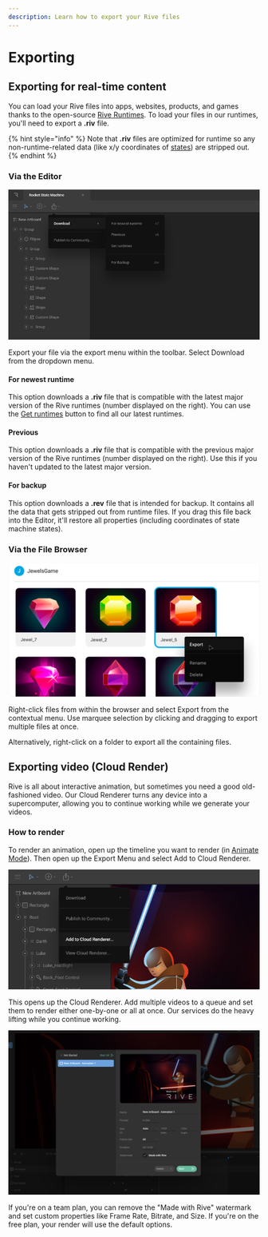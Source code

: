 ```yaml
---
description: Learn how to export your Rive files
---
```


# Exporting

## Exporting for real-time content

You can load your Rive files into apps, websites, products, and games thanks to the open-source [Rive Runtimes](../runtimes/downloads.md). To load your files in our runtimes, you'll need to export a **.riv** file.

{% hint style="info" %}
Note that **.riv** files are optimized for runtime so any non-runtime-related data \(like x/y coordinates of [states](animate-mode/state-machine.md#states)\) are stripped out.
{% endhint %}

### Via the Editor

![](../.gitbook/assets/screen-shot-2021-04-20-at-3.30.35-pm.png)

Export your file via the export menu within the toolbar. Select Download from the dropdown menu.

#### For newest runtime

This option downloads a **.riv** file that is compatible with the latest major version of the Rive runtimes \(number displayed on the right\). You can use the [Get runtimes](../runtimes/downloads.md) button to find all our latest runtimes. 

#### Previous

This option downloads a **.riv** file that is compatible with the previous major version of the Rive runtimes \(number displayed on the right\). Use this if you haven't updated to the latest major version. 

#### For backup

This option downloads a **.rev** file that is intended for backup. It contains all the data that gets stripped out from runtime files. If you drag this file back into the Editor, it'll restore all properties \(including coordinates of state machine states\). 

### **Via the File Browser**

![](../.gitbook/assets/export%20%281%29.png)

Right-click files from within the browser and select Export from the contextual menu. Use marquee selection by clicking and dragging to export multiple files at once.

Alternatively, right-click on a folder to export all the containing files.

## Exporting video \(Cloud Render\)

Rive is all about interactive animation, but sometimes you need a good old-fashioned video. Our Cloud Renderer turns any device into a supercomputer, allowing you to continue working while we generate your videos.

### How to render

To render an animation, open up the timeline you want to render \(in [Animate Mode](animate-mode/)\). Then open up the Export Menu and select Add to Cloud Renderer.

![](../.gitbook/assets/screen-shot-2021-05-13-at-2.37.39-pm.png)

This opens up the Cloud Renderer. Add multiple videos to a queue and set them to render either one-by-one or all at once. Our services do the heavy lifting while you continue working.

![](../.gitbook/assets/screen-shot-2021-05-13-at-2.42.53-pm.png)

If you're on a team plan, you can remove the "Made with Rive" watermark and set custom properties like Frame Rate, Bitrate, and Size. If you're on the free plan, your render will use the default options. 

